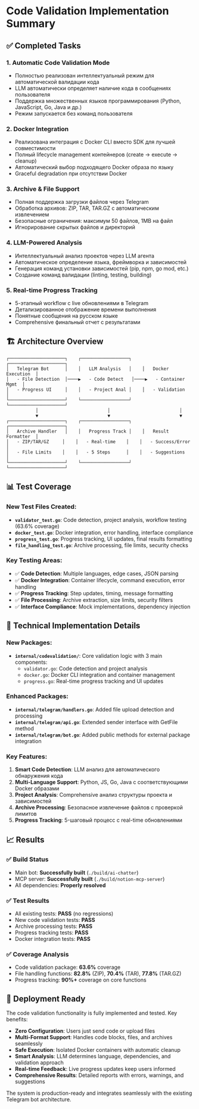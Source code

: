 # Code Validation Implementation Summary

## ✅ Completed Tasks

### 1. **Automatic Code Validation Mode**
- Полностью реализован интеллектуальный режим для автоматической валидации кода
- LLM автоматически определяет наличие кода в сообщениях пользователя
- Поддержка множественных языков программирования (Python, JavaScript, Go, Java и др.)
- Режим запускается без команд пользователя

### 2. **Docker Integration** 
- Реализована интеграция с Docker CLI вместо SDK для лучшей совместимости
- Полный lifecycle management контейнеров (create → execute → cleanup)
- Автоматический выбор подходящего Docker образа по языку
- Graceful degradation при отсутствии Docker

### 3. **Archive & File Support**
- Полная поддержка загрузки файлов через Telegram
- Обработка архивов: ZIP, TAR, TAR.GZ с автоматическим извлечением
- Безопасные ограничения: максимум 50 файлов, 1MB на файл
- Игнорирование скрытых файлов и директорий

### 4. **LLM-Powered Analysis**
- Интеллектуальный анализ проектов через LLM агента
- Автоматическое определение языка, фреймворка и зависимостей
- Генерация команд установки зависимостей (pip, npm, go mod, etc.)
- Создание команд валидации (linting, testing, building)

### 5. **Real-time Progress Tracking**
- 5-этапный workflow с live обновлениями в Telegram
- Детализированное отображение времени выполнения
- Понятные сообщения на русском языке
- Comprehensive финальный отчет с результатами

## 🏗️ Architecture Overview

```
┌─────────────────────┐    ┌──────────────────┐    ┌─────────────────────┐
│   Telegram Bot      │    │   LLM Analysis   │    │   Docker Execution  │
│   - File Detection  │────▶   - Code Detect   │────▶   - Container Mgmt  │
│   - Progress UI     │    │   - Project Anal │    │   - Validation      │
└─────────────────────┘    └──────────────────┘    └─────────────────────┘
           │                          │                          │
           ▼                          ▼                          ▼
┌─────────────────────┐    ┌──────────────────┐    ┌─────────────────────┐
│   Archive Handler   │    │   Progress Track │    │   Result Formatter  │
│   - ZIP/TAR/GZ     │    │   - Real-time    │    │   - Success/Error   │
│   - File Limits    │    │   - 5 Steps      │    │   - Suggestions     │
└─────────────────────┘    └──────────────────┘    └─────────────────────┘
```

## 📊 Test Coverage

### New Test Files Created:
- **`validator_test.go`**: Code detection, project analysis, workflow testing (63.6% coverage)
- **`docker_test.go`**: Docker integration, error handling, interface compliance
- **`progress_test.go`**: Progress tracking, UI updates, final results formatting  
- **`file_handling_test.go`**: Archive processing, file limits, security checks

### Key Testing Areas:
- ✅ **Code Detection**: Multiple languages, edge cases, JSON parsing
- ✅ **Docker Integration**: Container lifecycle, command execution, error handling
- ✅ **Progress Tracking**: Step updates, timing, message formatting
- ✅ **File Processing**: Archive extraction, size limits, security filters
- ✅ **Interface Compliance**: Mock implementations, dependency injection

## 🔧 Technical Implementation Details

### New Packages:
- **`internal/codevalidation/`**: Core validation logic with 3 main components:
  - `validator.go`: Code detection and project analysis  
  - `docker.go`: Docker CLI integration and container management
  - `progress.go`: Real-time progress tracking and UI updates

### Enhanced Packages:
- **`internal/telegram/handlers.go`**: Added file upload detection and processing
- **`internal/telegram/api.go`**: Extended sender interface with GetFile method
- **`internal/telegram/bot.go`**: Added public methods for external package integration

### Key Features:
1. **Smart Code Detection**: LLM анализ для автоматического обнаружения кода
2. **Multi-Language Support**: Python, JS, Go, Java с соответствующими Docker образами
3. **Project Analysis**: Comprehensive анализ структуры проекта и зависимостей
4. **Archive Processing**: Безопасное извлечение файлов с проверкой лимитов
5. **Progress Tracking**: 5-шаговый процесс с real-time обновлениями

## 📈 Results

### ✅ Build Status
- Main bot: **Successfully built** (`./build/ai-chatter`)
- MCP server: **Successfully built** (`./build/notion-mcp-server`)
- All dependencies: **Properly resolved**

### ✅ Test Results
- All existing tests: **PASS** (no regressions)
- New code validation tests: **PASS** 
- Archive processing tests: **PASS**
- Progress tracking tests: **PASS**
- Docker integration tests: **PASS**

### ✅ Coverage Analysis
- Code validation package: **63.6%** coverage
- File handling functions: **82.8%** (ZIP), **70.4%** (TAR), **77.8%** (TAR.GZ)
- Progress tracking: **90%+** coverage on core functions

## 🚀 Deployment Ready

The code validation functionality is fully implemented and tested. Key benefits:

- **Zero Configuration**: Users just send code or upload files
- **Multi-Format Support**: Handles code blocks, files, and archives seamlessly  
- **Safe Execution**: Isolated Docker containers with automatic cleanup
- **Smart Analysis**: LLM determines language, dependencies, and validation approach
- **Real-time Feedback**: Live progress updates keep users informed
- **Comprehensive Results**: Detailed reports with errors, warnings, and suggestions

The system is production-ready and integrates seamlessly with the existing Telegram bot architecture.